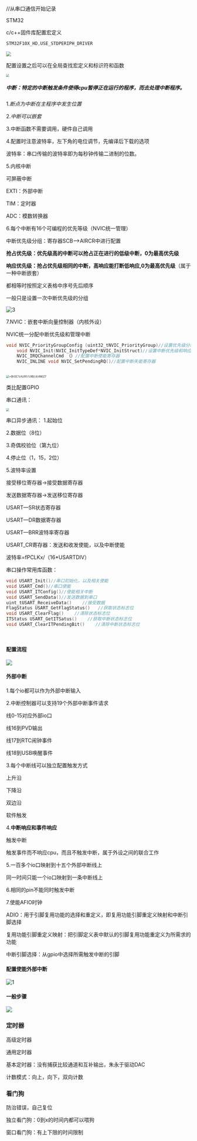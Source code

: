 //从串口通信开始记录

STM32

c/c++固件库配置宏定义

~~~c
STM32F10X_HD,USE_STDPERIPH_DRIVER
~~~

<img src="C:/Users/zhangjiejie666/Desktop/star%E9%AA%8C%E6%94%B6/git%E7%AC%94%E8%AE%B0/%E6%96%B0%E5%BB%BA%E6%96%87%E4%BB%B6%E5%A4%B9/MEGD9SW$GWF3C6A8Q%60Z%5D2H7.png" style="zoom: 80%;" />

配置设置之后可以在全局查找宏定义和标识符和函数



<img src="C:/Users/zhangjiejie666/Desktop/star%E9%AA%8C%E6%94%B6/git%E7%AC%94%E8%AE%B0/%E6%96%B0%E5%BB%BA%E6%96%87%E4%BB%B6%E5%A4%B9/UE46_B%7DC78BWNB%7DOY1N%25PJ.png" style="zoom:50%;" />

##### 中断：特定的中断触发条件使得cpu暂停正在运行的程序，而去处理中断程序。

1.*断点为中断在主程序中发生位置*

2.*中断可以嵌套*

3.中断函数不需要调用，硬件自己调用

4.配置时注意波特率，左下角的电位调节，先编译后下载的选项

波特率：串口传输的波特率即为每秒钟传输二进制的位数。

5.内核中断

可屏蔽中断

EXTI：外部中断

TIM：定时器

ADC：模数转换器

6.每个中断有16个可编程的优先等级（NVIC统一管理）

中断优先级分组：寄存器SCB—>AIRCR中进行配置

**抢占优先级：优先级高的中断可以抢占正在进行的低级中断，0为最高优先级**

**响应优先级：抢占优先级相同的中断，高响应能打断低响应,0为最高优先级**（属于一种中断嵌套）

都相等时按照定义表格中序号先后顺序

一般只是设置一次中断优先级的分组

![3](C:/Users/zhangjiejie666/Desktop/star%E9%AA%8C%E6%94%B6/git%E7%AC%94%E8%AE%B0/%E6%96%B0%E5%BB%BA%E6%96%87%E4%BB%B6%E5%A4%B9/3.jpg)

7.NVIC：嵌套中断向量控制器（内核外设）

NVIC统一分配中断优先级和管理中断

```c
void NVIC_PriorityGroupConfig (uint32_tNVIC_PriorityGroup)//设置优先级分组
    void NVIC_Init(NVIC_InitTypeDef*NVIC_InitStruct)//设置中断优先级和响应级
    NVIC_IRQChannelCmd （）//配置中断使能寄存器
    NVIC_INLINE void NVIC_SetPendingRQ()//配置中断失能寄存器
    
```

<img src="C:/Users/zhangjiejie666/Desktop/star%E9%AA%8C%E6%94%B6/git%E7%AC%94%E8%AE%B0/%E6%96%B0%E5%BB%BA%E6%96%87%E4%BB%B6%E5%A4%B9/@%7B0C%25AU91%7D%258B%5B%7B4%7D4M%5DZ7.png" alt="~@{0C%AU91}%8B[{4}4M]Z7" style="zoom:50%;" />

类比配置GPIO

串口通讯：

[<img src="C:/Users/zhangjiejie666/Desktop/star%E9%AA%8C%E6%94%B6/git%E7%AC%94%E8%AE%B0/%E6%96%B0%E5%BB%BA%E6%96%87%E4%BB%B6%E5%A4%B9/3IBPXQ@FUP%60@L6I%5D806F7G.png" style="zoom:50%;" />]()

串口异步通讯：
1.起始位

2.数据位（8位）

3.奇偶校验位（第九位）

4.停止位（1，15，2位）

5.波特率设置

接受移位寄存器->接受数据寄存器

发送数据寄存器->发送移位寄存器

USART—SR状态寄存器

USART—DR数据寄存器

USART—BRR波特率寄存器

USART_CR寄存器：发送和收发使能，以及中断使能

波特率=fPCLKx/（16*USARTDIV）

串口操作常用库函数：

```c
void USART_Init()//串口初始化，以及相关使能
void USART_Cmd()//串口使能    
void USART_ITConfig()//使能相关中断    
void USART_SendData()//发送数据到串口
uint_tUSART_ReceiveData()    //接受数据
FlagStatus USART_GetFlagStatus()   //获取状态标志位 
void USART_ClearFlag()    //清除状态标志位
ITStatus USART_GetITSatus()    //获取中断状态标志位
void USART_ClearITPendingBit()    //清除中断状态标志位
    
    
```

#### **配置流程**

![](C:/Users/zhangjiejie666/Desktop/star%E9%AA%8C%E6%94%B6/git%E7%AC%94%E8%AE%B0/%E6%96%B0%E5%BB%BA%E6%96%87%E4%BB%B6%E5%A4%B9/Y$XE68%7BI%7BZ0YQ_YB5NN@TP.png)



#### 外部中断

1.每个io都可以作为外部中断输入

2.中断控制器可以支持19个外部中断事件请求

线0-15对应外部io口

线16到PVD输出

线17到RTC闹钟事件

线18到USB唤醒事件

3.每个中断线可以独立配置触发方式

上升沿

下降沿

双边沿

软件触发

4.**中断响应和事件响应**

触发中断

触发事件而不响应cpu，而且不触发中断，属于外设之间的联合工作

5.一百多个io口映射到十五个外部中断线上

同一时间只能一个io口映射到一条中断线上

6.相同的pin不能同时触发中断

7.使能AFIO时钟

ADIO：用于引脚复用功能的选择和重定义，即复用功能引脚重定义映射和中断引脚选择

复用功能引脚重定义映射：把引脚定义表中默认的引脚复用功能重定义为所需求的功能

中断引脚选择：从gpio中选择所需触发中断的引脚

#### 配置使能外部中断

![1](C:/Users/zhangjiejie666/Desktop/star%E9%AA%8C%E6%94%B6/git%E7%AC%94%E8%AE%B0/%E6%96%B0%E5%BB%BA%E6%96%87%E4%BB%B6%E5%A4%B9/1.jpg)

#### 一般步骤

![](C:/Users/zhangjiejie666/Desktop/star%E9%AA%8C%E6%94%B6/git%E7%AC%94%E8%AE%B0/%E6%96%B0%E5%BB%BA%E6%96%87%E4%BB%B6%E5%A4%B9/2.jpg)



### 定时器

高级定时器

通用定时器

基本定时器：没有捕获比较通道和互补输出，朱永于驱动DAC



计数模式：向上，向下，双向计数



### 看门狗

防治错误，自己复位

独立看门狗：0到x的时间内都可以喂狗

窗口看门狗：有上下限的时间限制
